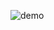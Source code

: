 ![demo](https://github.com/haolam05/Battleship/assets/71291057/0b5e97a0-c435-4cbe-b5a0-fb6cd7011f63)
